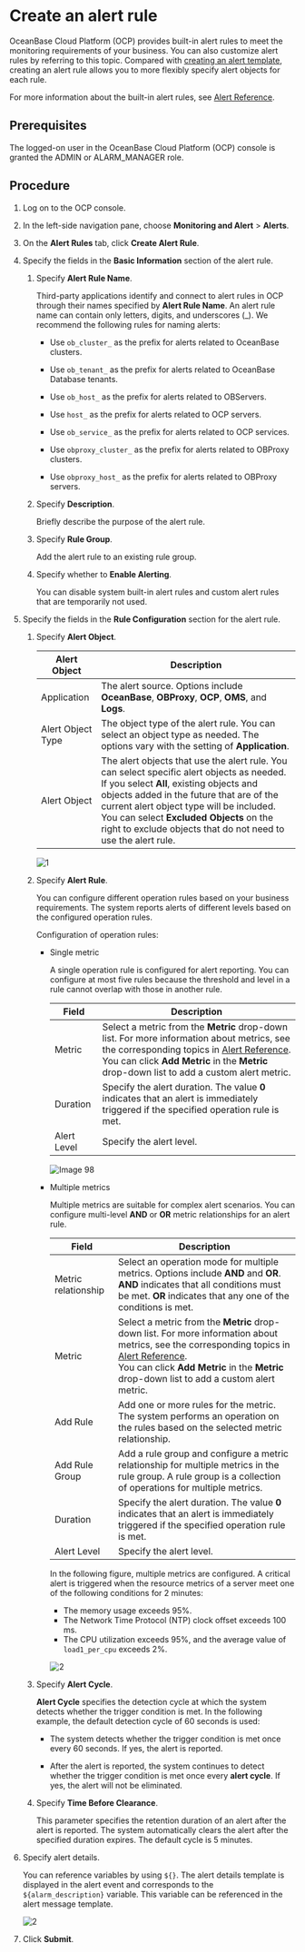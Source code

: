 # Create an alert rule

OceanBase Cloud Platform (OCP) provides built-in alert rules to meet the monitoring requirements of your business. You can also customize alert rules by referring to this topic. Compared with [creating an alert template](../400.manage-alert-templates/100.create-an-alert-template.md), creating an alert rule allows you to more flexibly specify alert objects for each rule.

For more information about the built-in alert rules, see [Alert Reference](../../1900.reference-guide/100.alarm-reference/100.alert-reference-overview.md).

## Prerequisites

The logged-on user in the OceanBase Cloud Platform (OCP) console is granted the ADMIN or ALARM_MANAGER role.

## Procedure

1. Log on to the OCP console.

2. In the left-side navigation pane, choose **Monitoring and Alert** > **Alerts**.

3. On the **Alert Rules** tab, click **Create Alert Rule**.

4. Specify the fields in the **Basic Information** section of the alert rule.

   1. Specify **Alert Rule Name**.

      Third-party applications identify and connect to alert rules in OCP through their names specified by **Alert Rule Name**. An alert rule name can contain only letters, digits, and underscores (_). We recommend the following rules for naming alerts:

      * Use `ob_cluster_` as the prefix for alerts related to OceanBase clusters.

      * Use `ob_tenant_` as the prefix for alerts related to OceanBase Database tenants.

      * Use `ob_host_` as the prefix for alerts related to OBServers.

      * Use `host_` as the prefix for alerts related to OCP servers.

      * Use `ob_service_` as the prefix for alerts related to OCP services.

      * Use `obproxy_cluster_` as the prefix for alerts related to OBProxy clusters.

      * Use `obproxy_host_` as the prefix for alerts related to OBProxy servers.

   2. Specify **Description**.

      Briefly describe the purpose of the alert rule.

   3. Specify **Rule Group**.

      Add the alert rule to an existing rule group.

   4. Specify whether to **Enable Alerting**.

      You can disable system built-in alert rules and custom alert rules that are temporarily not used.

5. Specify the fields in the **Rule Configuration** section for the alert rule.

   1. Specify **Alert Object**.

      | Alert Object | Description |
      |--------|---------|
      | Application | The alert source. Options include **OceanBase**, **OBProxy**, **OCP**, **OMS**, and **Logs**. |
      | Alert Object Type | The object type of the alert rule. You can select an object type as needed. The options vary with the setting of **Application**.  |
      | Alert Object | The alert objects that use the alert rule. You can select specific alert objects as needed. If you select **All**, existing objects and objects added in the future that are of the current alert object type will be included. You can select **Excluded Objects** on the right to exclude objects that do not need to use the alert rule.  |

      ![1](https://obbusiness-private.oss-cn-shanghai.aliyuncs.com/doc/img/ocp/401/%E5%91%8A%E8%AD%A6%E5%AF%B9%E8%B1%A12.png)

   2. Specify **Alert Rule**.

      You can configure different operation rules based on your business requirements. The system reports alerts of different levels based on the configured operation rules.

      Configuration of operation rules:

      * Single metric

         A single operation rule is configured for alert reporting. You can configure at most five rules because the threshold and level in a rule cannot overlap with those in another rule.

         | Field | Description |
         |--------|---------|
         | Metric | Select a metric from the **Metric** drop-down list. For more information about metrics, see the corresponding topics in [Alert Reference](../../1900.reference-guide/100.alarm-reference/100.alert-reference-overview.md). </br>You can click **Add Metric** in the **Metric** drop-down list to add a custom alert metric.  |
         | Duration | Specify the alert duration. The value **0** indicates that an alert is immediately triggered if the specified operation rule is met. |
         | Alert Level | Specify the alert level.  |

         ![Image 98](https://obbusiness-private.oss-cn-shanghai.aliyuncs.com/doc/img/ocp/401/%E5%91%8A%E8%AD%A6%E5%8D%95%E6%8C%87%E6%A0%87.png)

      * Multiple metrics

         Multiple metrics are suitable for complex alert scenarios. You can configure multi-level **AND** or **OR** metric relationships for an alert rule.

         | Field | Description |
         |--------|---------|
         | Metric relationship | Select an operation mode for multiple metrics. Options include **AND** and **OR**. **AND** indicates that all conditions must be met. **OR** indicates that any one of the conditions is met.  |
         | Metric | Select a metric from the **Metric** drop-down list. For more information about metrics, see the corresponding topics in [Alert Reference](../../1900.reference-guide/100.alarm-reference/100.alert-reference-overview.md). </br>You can click **Add Metric** in the **Metric** drop-down list to add a custom alert metric.  |
         | Add Rule | Add one or more rules for the metric. The system performs an operation on the rules based on the selected metric relationship.  |
         | Add Rule Group | Add a rule group and configure a metric relationship for multiple metrics in the rule group. A rule group is a collection of operations for multiple metrics.  |
         | Duration | Specify the alert duration. The value **0** indicates that an alert is immediately triggered if the specified operation rule is met. |
         | Alert Level | Specify the alert level.  |

         In the following figure, multiple metrics are configured. A critical alert is triggered when the resource metrics of a server meet one of the following conditions for 2 minutes:

         * The memory usage exceeds 95%.
         * The Network Time Protocol (NTP) clock offset exceeds 100 ms.
         * The CPU utilization exceeds 95%, and the average value of `load1_per_cpu` exceeds 2%.

         ![2](https://obbusiness-private.oss-cn-shanghai.aliyuncs.com/doc/img/ocp/401/%E5%A4%9A%E8%BF%90%E7%AE%97%E8%A7%84%E5%88%99.png)

   3. Specify **Alert Cycle**.

      **Alert Cycle** specifies the detection cycle at which the system detects whether the trigger condition is met. In the following example, the default detection cycle of 60 seconds is used:
      * The system detects whether the trigger condition is met once every 60 seconds. If yes, the alert is reported.

      * After the alert is reported, the system continues to detect whether the trigger condition is met once every **alert cycle**. If yes, the alert will not be eliminated.

   4. Specify **Time Before Clearance**.

      This parameter specifies the retention duration of an alert after the alert is reported. The system automatically clears the alert after the specified duration expires. The default cycle is 5 minutes.

6. Specify alert details.

   You can reference variables by using `${}`. The alert details template is displayed in the alert event and corresponds to the `${alarm_description}` variable. This variable can be referenced in the alert message template.

   ![2](https://obbusiness-private.oss-cn-shanghai.aliyuncs.com/doc/img/ocp/401/%E5%91%8A%E8%AD%A6%E8%AF%A6%E6%83%85%E9%85%8D%E7%BD%AE2.png)

7. Click **Submit**.
